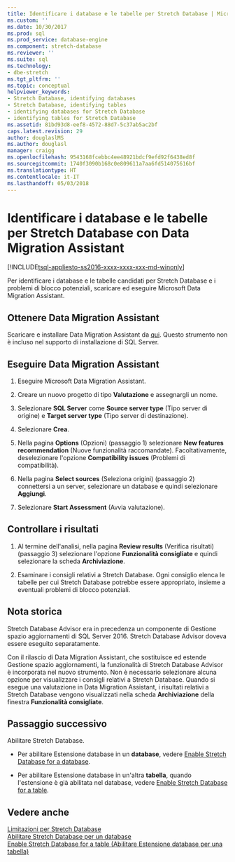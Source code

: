 ```yaml
---
title: Identificare i database e le tabelle per Stretch Database | Microsoft Docs
ms.custom: ''
ms.date: 10/30/2017
ms.prod: sql
ms.prod_service: database-engine
ms.component: stretch-database
ms.reviewer: ''
ms.suite: sql
ms.technology:
- dbe-stretch
ms.tgt_pltfrm: ''
ms.topic: conceptual
helpviewer_keywords:
- Stretch Database, identifying databases
- Stretch Database, identifying tables
- identifying databases for Stretch Database
- identifying tables for Stretch Database
ms.assetid: 81bd93d8-eef8-4572-88d7-5c37ab5ac2bf
caps.latest.revision: 29
author: douglaslMS
ms.author: douglasl
manager: craigg
ms.openlocfilehash: 9543168fcebbc4ee48921bdcf9efd92f6438ed8f
ms.sourcegitcommit: 1740f3090b168c0e809611a7aa6fd514075616bf
ms.translationtype: HT
ms.contentlocale: it-IT
ms.lasthandoff: 05/03/2018
---
```

# <a name="identify-databases-and-tables-for-stretch-database-with-data-migration-assistant"></a>Identificare i database e le tabelle per Stretch Database con Data Migration Assistant
[!INCLUDE[tsql-appliesto-ss2016-xxxx-xxxx-xxx-md-winonly](../../includes/tsql-appliesto-ss2016-xxxx-xxxx-xxx-md-winonly.md)]


  Per identificare i database e le tabelle candidati per Stretch Database e i problemi di blocco potenziali, scaricare ed eseguire Microsoft Data Migration Assistant.
  
## <a name="get-data-migration-assistant"></a>Ottenere Data Migration Assistant
 Scaricare e installare Data Migration Assistant da [qui](https://www.microsoft.com/download/details.aspx?id=53595). Questo strumento non è incluso nel supporto di installazione di SQL Server.  
  
## <a name="run-data-migration-assistant"></a>Eseguire Data Migration Assistant  
  
1.  Eseguire Microsoft Data Migration Assistant.  

2.  Creare un nuovo progetto di tipo **Valutazione** e assegnargli un nome.

3.  Selezionare **SQL Server** come **Source server type** (Tipo server di origine) e **Target server type** (Tipo server di destinazione).

4.  Selezionare **Crea**. 

5. Nella pagina **Options** (Opzioni) (passaggio 1) selezionare **New features recommendation** (Nuove funzionalità raccomandate). Facoltativamente, deselezionare l'opzione **Compatibility issues** (Problemi di compatibilità).

6.  Nella pagina **Select sources** (Seleziona origini) (passaggio 2) connettersi a un server, selezionare un database e quindi selezionare **Aggiungi**.

7.  Selezionare **Start Assessment** (Avvia valutazione).

## <a name="review-the-results"></a>Controllare i risultati  
  
1.  Al termine dell'analisi, nella pagina **Review results** (Verifica risultati) (passaggio 3) selezionare l'opzione **Funzionalità consigliate** e quindi selezionare la scheda **Archiviazione**.

2.  Esaminare i consigli relativi a Stretch Database. Ogni consiglio elenca le tabelle per cui Stretch Database potrebbe essere appropriato, insieme a eventuali problemi di blocco potenziali.

## <a name="historical-note"></a>Nota storica
Stretch Database Advisor era in precedenza un componente di Gestione spazio aggiornamenti di SQL Server 2016. Stretch Database Advisor doveva essere eseguito separatamente.

Con il rilascio di Data Migration Assistant, che sostituisce ed estende Gestione spazio aggiornamenti, la funzionalità di Stretch Database Advisor è incorporata nel nuovo strumento. Non è necessario selezionare alcuna opzione per visualizzare i consigli relativi a Stretch Database. Quando si esegue una valutazione in Data Migration Assistant, i risultati relativi a Stretch Database vengono visualizzati nella scheda **Archiviazione** della finestra **Funzionalità consigliate**.
  
## <a name="next-step"></a>Passaggio successivo  
 Abilitare Stretch Database.  
  
-   Per abilitare Estensione database in un **database**, vedere [Enable Stretch Database for a database](../../sql-server/stretch-database/enable-stretch-database-for-a-database.md).  
  
-   Per abilitare Estensione database in un'altra **tabella**, quando l'estensione è già abilitata nel database, vedere [Enable Stretch Database for a table](../../sql-server/stretch-database/enable-stretch-database-for-a-table.md). 
  
## <a name="see-also"></a>Vedere anche  
 [Limitazioni per Stretch Database](../../sql-server/stretch-database/limitations-for-stretch-database.md)   
 [Abilitare Stretch Database per un database](../../sql-server/stretch-database/enable-stretch-database-for-a-database.md)   
 [Enable Stretch Database for a table (Abilitare Estensione database per una tabella)](../../sql-server/stretch-database/enable-stretch-database-for-a-table.md)  
  
  
